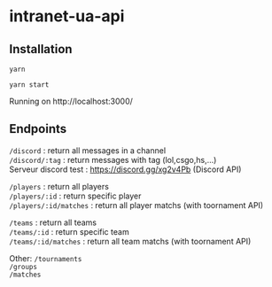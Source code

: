 # intranet-ua-api

## Installation

```
yarn

yarn start
```

Running on http://localhost:3000/

## Endpoints

`/discord` : return all messages in a channel\
`/discord/:tag` : return messages with tag (lol,csgo,hs,...)\
Serveur discord test : https://discord.gg/xg2v4Pb (Discord API)

`/players` : return all players\
`/players/:id` : return specific player\
`/players/:id/matches` : return all player matchs (with toornament API)

`/teams` : return all teams\
`/teams/:id` : return specific team\
`/teams/:id/matches` : return all team matchs (with toornament API)

Other:
`/tournaments`\
`/groups`\
`/matches`
